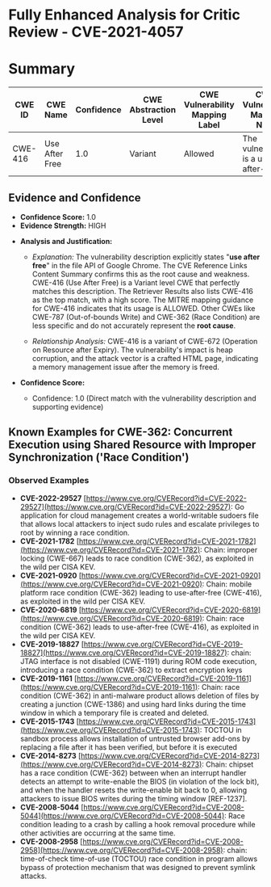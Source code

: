 # Fully Enhanced Analysis for Critic Review - CVE-2021-4057

# Summary
| CWE ID | CWE Name | Confidence | CWE Abstraction Level | CWE Vulnerability Mapping Label | CWE-Vulnerability Mapping Notes |
|---|---|---|---|---|---|
| CWE-416 | Use After Free | 1.0 | Variant | Allowed | The vulnerability is a use-after-free. |

## Evidence and Confidence

*   **Confidence Score:** 1.0
*   **Evidence Strength:** HIGH

- **Analysis and Justification:**  
  - *Explanation:* The vulnerability description explicitly states "**use after free**" in the file API of Google Chrome. The CVE Reference Links Content Summary confirms this as the root cause and weakness. CWE-416 (Use After Free) is a Variant level CWE that perfectly matches this description. The Retriever Results also lists CWE-416 as the top match, with a high score. The MITRE mapping guidance for CWE-416 indicates that its usage is ALLOWED. Other CWEs like CWE-787 (Out-of-bounds Write) and CWE-362 (Race Condition) are less specific and do not accurately represent the **root cause**.

  - *Relationship Analysis:* CWE-416 is a variant of CWE-672 (Operation on Resource after Expiry). The vulnerability's impact is heap corruption, and the attack vector is a crafted HTML page, indicating a memory management issue after the memory is freed.

- **Confidence Score:**  
  - Confidence: 1.0 (Direct match with the vulnerability description and supporting evidence)



## Known Examples for CWE-362: Concurrent Execution using Shared Resource with Improper Synchronization ('Race Condition')
### Observed Examples
- **CVE-2022-29527** [https://www.cve.org/CVERecord?id=CVE-2022-29527](https://www.cve.org/CVERecord?id=CVE-2022-29527): Go application for cloud management creates a world-writable sudoers file that allows local attackers to inject sudo rules and escalate privileges to root by winning a race condition.
- **CVE-2021-1782** [https://www.cve.org/CVERecord?id=CVE-2021-1782](https://www.cve.org/CVERecord?id=CVE-2021-1782): Chain: improper locking (CWE-667) leads to race condition (CWE-362), as exploited in the wild per CISA KEV.
- **CVE-2021-0920** [https://www.cve.org/CVERecord?id=CVE-2021-0920](https://www.cve.org/CVERecord?id=CVE-2021-0920): Chain: mobile platform race condition (CWE-362) leading to use-after-free (CWE-416), as exploited in the wild per CISA KEV.
- **CVE-2020-6819** [https://www.cve.org/CVERecord?id=CVE-2020-6819](https://www.cve.org/CVERecord?id=CVE-2020-6819): Chain: race condition (CWE-362) leads to use-after-free (CWE-416), as exploited in the wild per CISA KEV.
- **CVE-2019-18827** [https://www.cve.org/CVERecord?id=CVE-2019-18827](https://www.cve.org/CVERecord?id=CVE-2019-18827): chain: JTAG interface is not disabled (CWE-1191) during ROM code execution, introducing a race condition (CWE-362) to extract encryption keys
- **CVE-2019-1161** [https://www.cve.org/CVERecord?id=CVE-2019-1161](https://www.cve.org/CVERecord?id=CVE-2019-1161): Chain: race condition (CWE-362) in anti-malware product allows deletion of files by creating a junction (CWE-1386) and using hard links during the time window in which a temporary file is created and deleted.
- **CVE-2015-1743** [https://www.cve.org/CVERecord?id=CVE-2015-1743](https://www.cve.org/CVERecord?id=CVE-2015-1743): TOCTOU in sandbox process allows installation of untrusted browser add-ons by replacing a file after it has been verified, but before it is executed
- **CVE-2014-8273** [https://www.cve.org/CVERecord?id=CVE-2014-8273](https://www.cve.org/CVERecord?id=CVE-2014-8273): Chain: chipset has a race condition (CWE-362) between when an interrupt handler detects an attempt to write-enable the BIOS (in violation of the lock bit), and when the handler resets the write-enable bit back to 0, allowing attackers to issue BIOS writes during the timing window [REF-1237].
- **CVE-2008-5044** [https://www.cve.org/CVERecord?id=CVE-2008-5044](https://www.cve.org/CVERecord?id=CVE-2008-5044): Race condition leading to a crash by calling a hook removal procedure while other activities are occurring at the same time.
- **CVE-2008-2958** [https://www.cve.org/CVERecord?id=CVE-2008-2958](https://www.cve.org/CVERecord?id=CVE-2008-2958): chain: time-of-check time-of-use (TOCTOU) race condition in program allows bypass of protection mechanism that was designed to prevent symlink attacks.
